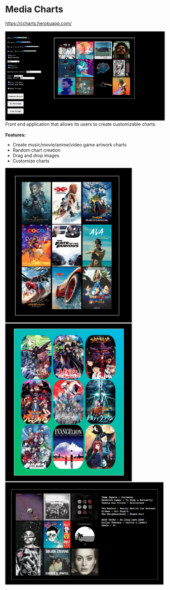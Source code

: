 # Media Charts
https://ccharts.herokuapp.com/
<br/>
<br/>
<img src="docs/main2.png" width="800px">
Front end application that allows its users to create customizable charts.
<br/>
<br/>
<b>Features:</b>

* Create music/movie/anime/video game artwork charts
* Random chart creation
* Drag and drop images
* Customize charts

<img src="docs/movies.png" width="400px">
<img src="docs/anime.png" width="400px">
<img src="docs/titles.png" width="500px">
